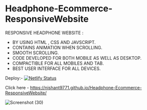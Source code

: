 # Headphone-Ecommerce-ResponsiveWebsite

RESPONSIVE HEADPHONE WEBSITE :
  * BY USING HTML , CSS AND JAVSCRIPT.
  * CONTAINS ANIMATION WHEN SCROLLING.
  * SMOOTH SCROLLING.
  * CODE DEVELOPED FOR BOTH MOBILE AS WELL AS DESKTOP.
  * COMPACTIBLE FOR ALL MOBILES AND TAB.
  * BEST USER INTERFACE FOR ALL DEVICES.
    

Deploy:- [![Netlify Status](https://api.netlify.com/api/v1/badges/44c730fe-94fa-4f49-ac59-92b77f7cf595/deploy-status)](https://app.netlify.com/sites/nsheadphones/deploys)

Click here - https://nishant9771.github.io/Headphone-Ecommerce-ResponsiveWebsite/


![Screenshot (30)](https://github.com/user-attachments/assets/fe76b079-be3b-4313-9e63-a063a3877732)
    
  
